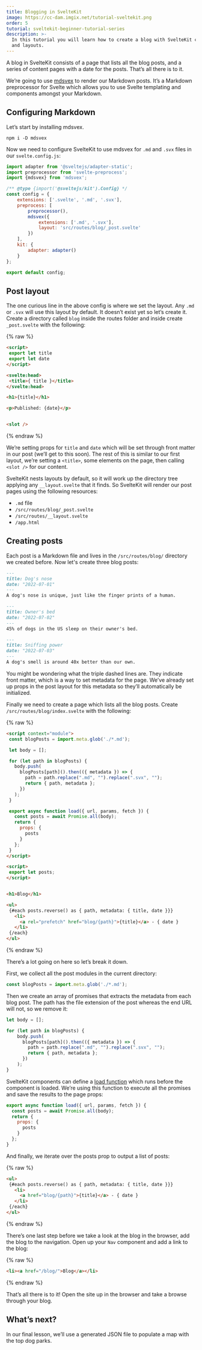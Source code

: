 ```yaml
---
title: Blogging in SvelteKit
image: https://cc-dam.imgix.net/tutorial-sveltekit.png
order: 5
tutorial: sveltekit-beginner-tutorial-series
description: >-
  In this tutorial you will learn how to create a blog with SvelteKit content
  and layouts.
---
```


A blog in SvelteKit consists of a page that lists all the blog posts, and a series of content pages with a date for the posts. That’s all there is to it.

We’re going to use [mdsvex](https://github.com/pngwn/MDsveX) to render our Markdown posts. It’s a Markdown preprocessor for Svelte which allows you to use Svelte templating and components amongst your Markdown.

## Configuring Markdown

Let’s start by installing mdsvex.

```shell
npm i -D mdsvex
```

Now we need to configure SvelteKit to use mdsvex for `.md` and `.svx` files in our `svelte.config.js`\:

```javascript
import adapter from '@sveltejs/adapter-static';
import preprocessor from 'svelte-preprocess';
import {mdsvex} from 'mdsvex';

/** @type {import('@sveltejs/kit').Config} */
const config = {
    extensions: ['.svelte', '.md', '.svx'],
    preprocess: [
        preprocessor(),
        mdsvex({
            extensions: ['.md', '.svx'],
            layout: 'src/routes/blog/_post.svelte'
        })
    ],
    kit: {
        adapter: adapter()
    }
};

export default config;
```

## Post layout

The one curious line in the above config is where we set the layout. Any `.md` or `.svx` will use this layout by default. It doesn’t exist yet so let’s create it. Create a directory called `blog` inside the routes folder and inside create `_post.svelte` with the following:

{% raw %}
 ```html
<script>
  export let title
  export let date
</script>

<svelte:head>
  <title>{ title }</title>
</svelte:head>

<h1>{title}</h1>

<p>Published: {date}</p>


<slot />
```
{% endraw %}

We’re setting props for `title` and `date` which will be set through front matter in our post (we’ll get to this soon). The rest of this is similar to our first layout, we’re setting a `<title>`, some elements on the page, then calling `<slot />` for our content.

SvelteKit nests layouts by default, so it will work up the directory tree applying any `__layout.svelte` that it finds. So SvelteKit will render our post pages using the following resources:

* `.md` file
* `/src/routes/blog/_post.svelte`
* `/src/routes/__layout.svelte`
* `/app.html`

## Creating posts

Each&nbsp;post is a Markdown file and lives in the `/src/routes/blog/` directory we created before. Now let's create three blog posts:

```markdown
---
title: Dog's nose
date: "2022-07-01"
---
A dog's nose is unique, just like the finger prints of a human.
```


```markdown
---
title: Owner's bed
date: "2022-07-02"
---
45% of dogs in the US sleep on their owner's bed.
```


```markdown
---
title: Sniffing power
date: "2022-07-03"
---
A dog's smell is around 40x better than our own.
```

You might be wondering what the triple dashed lines are. They indicate front matter, which is a way to set metadata for the page. We’ve already set up props in the post layout for this metadata so they’ll automatically be initialized.

Finally we need to create a page which lists all the blog posts. Create `/src/routes/blog/index.svelte` with the following:

{% raw %}
 ```html
<script context="module">
  const blogPosts = import.meta.glob('./*.md');

  let body = [];

  for (let path in blogPosts) {
    body.push(
      blogPosts[path]().then(({ metadata }) => {
        path = path.replace(".md", "").replace(".svx", "");
        return { path, metadata };
      })
    );
  }

  export async function load({ url, params, fetch }) {
    const posts = await Promise.all(body);
    return {
      props: {
        posts
      }
    };
  }
</script>

<script>
  export let posts;
</script>


<h1>Blog</h1>

<ul>
  {#each posts.reverse() as { path, metadata: { title, date }}}
    <li>
      <a rel="prefetch" href="blog/{path}">{title}</a> - { date }
    </li>
  {/each}
</ul>
```
{% endraw %}

There’s a lot going on here so let’s break it down.

First, we collect all the post modules in the current directory:

```javascript
const blogPosts = import.meta.glob('./*.md');
```

Then we create an array of promises that extracts the metadata from each blog post. The path has the file extension of the post whereas the end URL will not, so we remove it:

```javascript
let body = [];

for (let path in blogPosts) {
    body.push(
      blogPosts[path]().then(({ metadata }) => {
      	path = path.replace(".md", "").replace(".svx", "");
        return { path, metadata };
      })
    );
}
```

SvelteKit components can define a [load function](https://kit.svelte.dev/docs/loading) which runs before the component is loaded. We’re using this function to execute all the promises and save the results to the page props:

```javascript
export async function load({ url, params, fetch }) {
  const posts = await Promise.all(body);
  return {
    props: {
      posts
    }
  };
}
```

And finally, we iterate over the posts prop to output a list of posts:

{% raw %}
 ```html
<ul>
  {#each posts.reverse() as { path, metadata: { title, date }}}
    <li>
      <a href="blog/{path}">{title}</a> - { date }
    </li>
  {/each}
</ul>
```
{% endraw %}

There’s one last step before we take a look at the blog in the browser, add the blog to the navigation. Open up your `Nav` component and add a link to the blog:

{% raw %}
 ```html
<li><a href="/blog/">Blog</a></li>
```
{% endraw %}

That’s all there is to it\! Open the site up in the browser and take a browse through your blog.

## What’s next?

In our final lesson, we’ll use a generated JSON file to populate a map with the top dog parks.

